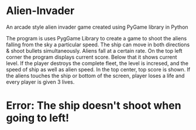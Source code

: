 # Alien-Invader
An arcade style alien invader game created using PyGame library in Python

The program is uses PygGame Library to create a game to shoot the aliens falling from the sky a particular speed. The ship can move in both directions & shoot bullets simultaneously.
Aliens fall at a certain rate. On the top left corner the program displays current score. Below that it shows current level. If the player destroys the complete fleet, the level is incresed, and the speed of ship as well as alien speed. In the top center, top score is shown. If the aliens touches the ship or bottom of the screen, player loses a life and every player is given 3 lives.


# Error: The ship doesn't shoot when going to left!
